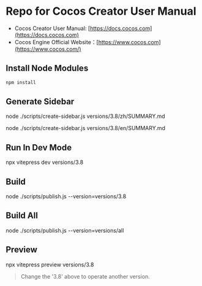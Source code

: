 # Repo for Cocos Creator User Manual

- Cocos Creator User Manual: [https://docs.cocos.com](https://docs.cocos.com)
- Cocos Engine Official Website：[https://www.cocos.com](https://www.cocos.com/)

## Install Node Modules

```sh
npm install
```

## Generate Sidebar

node ./scripts/create-sidebar.js versions/3.8/zh/SUMMARY.md

node ./scripts/create-sidebar.js versions/3.8/en/SUMMARY.md

## Run In Dev Mode

npx vitepress dev versions/3.8

## Build

node ./scripts/publish.js --version=versions/3.8

## Build All

node ./scripts/publish.js --version=versions/all

## Preview

npx vitepress preview versions/3.8

> Change the '3.8' above to operate another version.


